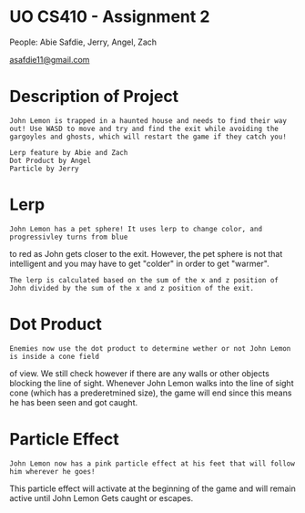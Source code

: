 # UO CS410 - Assignment 2 #

People: Abie Safdie, Jerry, Angel, Zach


asafdie11@gmail.com


# Description of Project

	John Lemon is trapped in a haunted house and needs to find their way out! Use WASD to move and try and find the exit while avoiding the gargoyles and ghosts, which will restart the game if they catch you! 

	Lerp feature by Abie and Zach
	Dot Product by Angel
	Particle by Jerry

# Lerp

	John Lemon has a pet sphere! It uses lerp to change color, and progressivley turns from blue 
to red as John gets closer to the exit. However, the pet sphere is not that intelligent and you may 
have to get "colder" in order to get "warmer".

	The lerp is calculated based on the sum of the x and z position of John divided by the sum of the x and z position of the exit.

# Dot Product
	Enemies now use the dot product to determine wether or not John Lemon is inside a cone field
of view. We still check however if there are any walls or other objects blocking the line of sight.
Whenever John Lemon walks into the line of sight cone (which has a prederetmined size), the game will
end since this means he has been seen and got caught.  

# Particle Effect
	John Lemon now has a pink particle effect at his feet that will follow him wherever he goes! 
This particle effect will activate at the beginning of the game and will remain active until John
Lemon Gets caught or escapes. 


